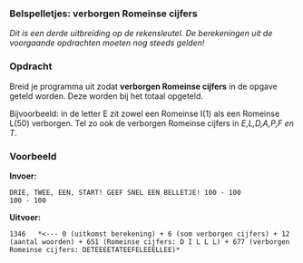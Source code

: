### Belspelletjes: verborgen Romeinse cijfers

*Dit is een derde uitbreiding op de rekensleutel. De berekeningen uit de voorgaande opdrachten moeten nog steeds gelden!*

### Opdracht
Breid je programma uit zodat  **verborgen Romeinse cijfers** in de opgave geteld worden. Deze worden bij het totaal opgeteld.

Bijvoorbeeld: in de letter E zit zowel een Romeinse I(1) als een Romeinse L(50) verborgen. Tel zo ook de verborgen Romeinse cijfers in *E,L,D,A,P,F en T*.



### Voorbeeld

**Invoer:**

    DRIE, TWEE, EEN, START! GEEF SNEL EEN BELLETJE! 100 - 100
    100 - 100

**Uitvoer:**

    1346   *<--- 0 (uitkomst berekening) + 6 (som verborgen cijfers) + 12 (aantal woorden) + 651 (Romeinse cijfers: D I L L L) + 677 (verborgen Romeinse cijfers: DETEEEETATEEFELEEELLEE)*
